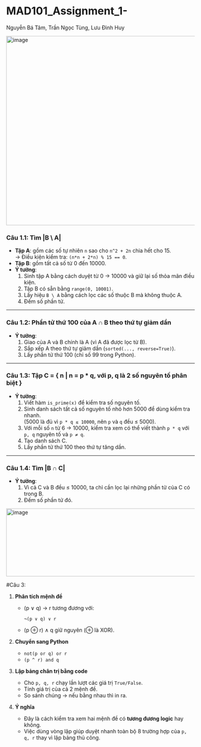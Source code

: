# MAD101_Assignment_1-
Nguyễn Bá Tâm, Trần Ngọc Tùng, Lưu Đình Huy

<img width="712" height="507" alt="image" src="https://github.com/user-attachments/assets/a1459d69-de97-4370-af22-e846b1425750" />



### Câu 1.1: Tìm |B \ A|
- **Tập A**: gồm các số tự nhiên `n` sao cho `n^2 + 2n` chia hết cho 15.  
  → Điều kiện kiểm tra: `(n*n + 2*n) % 15 == 0`.  
- **Tập B**: gồm tất cả số từ 0 đến 10000.  
- **Ý tưởng**:  
  1. Sinh tập A bằng cách duyệt từ 0 → 10000 và giữ lại số thỏa mãn điều kiện.  
  2. Tập B có sẵn bằng `range(0, 10001)`.  
  3. Lấy hiệu `B \ A` bằng cách lọc các số thuộc B mà không thuộc A.  
  4. Đếm số phần tử.  

---

### Câu 1.2: Phần tử thứ 100 của A ∩ B theo thứ tự giảm dần
- **Ý tưởng**:  
  1. Giao của A và B chính là A (vì A đã được lọc từ B).  
  2. Sắp xếp A theo thứ tự giảm dần (`sorted(..., reverse=True)`).  
  3. Lấy phần tử thứ 100 (chỉ số 99 trong Python).  

---

### Câu 1.3: Tập C = { n | n = p * q, với p, q là 2 số nguyên tố phân biệt }
- **Ý tưởng**:  
  1. Viết hàm `is_prime(x)` để kiểm tra số nguyên tố.  
  2. Sinh danh sách tất cả số nguyên tố nhỏ hơn 5000 để dùng kiểm tra nhanh.  
     (5000 là đủ vì `p * q ≤ 10000`, nên `p` và `q` đều ≤ 5000).  
  3. Với mỗi số `n` từ 6 → 10000, kiểm tra xem có thể viết thành `p * q` với `p, q` nguyên tố và `p ≠ q`.  
  4. Tạo danh sách C.  
  5. Lấy phần tử thứ 100 theo thứ tự tăng dần.  

---

### Câu 1.4: Tìm |B ∩ C|
- **Ý tưởng**:  
  1. Vì cả C và B đều ≤ 10000, ta chỉ cần lọc lại những phần tử của C có trong B.  
  2. Đếm số phần tử đó.
  
<img width="675" height="182" alt="image" src="https://github.com/user-attachments/assets/64ee8cb0-47d3-4185-8179-2fc7882ceb8a" />


#Câu 3:
1. **Phân tích mệnh đề**  
   - (p ∨ q) → r  tương đương với:  
     ```
     ¬(p ∨ q) ∨ r
     ```  
   - (p ⊕ r) ∧ q  giữ nguyên (⊕ là XOR).

2. **Chuyển sang Python**  
   - `not(p or q) or r`  
   - `(p ^ r) and q`

3. **Lập bảng chân trị bằng code**  
   - Cho `p, q, r` chạy lần lượt các giá trị `True/False`.  
   - Tính giá trị của cả 2 mệnh đề.  
   - So sánh chúng → nếu bằng nhau thì in ra.

4. **Ý nghĩa**  
   - Đây là cách kiểm tra xem hai mệnh đề có **tương đương logic** hay không.  
   - Việc dùng vòng lặp giúp duyệt nhanh toàn bộ 8 trường hợp của `p, q, r` thay vì lập bảng thủ công.


     
